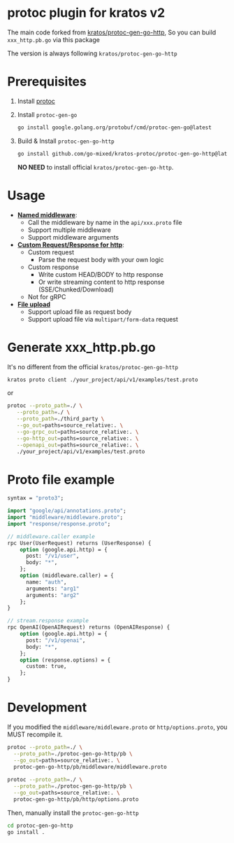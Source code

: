 # protoc plugin for kratos v2

The main code forked from [kratos/protoc-gen-go-http](https://github.com/go-kratos/kratos/tree/main/cmd/protoc-gen-go-http), 
So you can build `xxx_http.pb.go` via this package

The version is always following `kratos/protoc-gen-go-http`


# Prerequisites 

1. Install [protoc](https://github.com/protocolbuffers/protobuf#protocol-compiler-installation)
2. Install `protoc-gen-go`
    ```bash
    go install google.golang.org/protobuf/cmd/protoc-gen-go@latest
    ```
3. Build & Install `protoc-gen-go-http`
   ```bash
   go install github.com/go-mixed/kratos-protoc/protoc-gen-go-http@latest
   ```

   **NO NEED** to install official `kratos/protoc-gen-go-http`.

#  Usage

- [**Named middleware**](docs/named_middleware.md): 
  - Call the middleware by name in the `api/xxx.proto` file
  - Support multiple middleware
  - Support middleware arguments
- [**Custom Request/Response for http**](docs/custom.md): 
  - Custom request
    - Parse the request body with your own logic
  - Custom response
    - Write custom HEAD/BODY to http response 
    - Or write streaming content to http response (SSE/Chunked/Download)
  - Not for gRPC
- [**File upload**](docs/upload.md)
  - Support upload file as request body
  - Support upload file via `multipart/form-data` request


# Generate xxx_http.pb.go

It's no different from the official `kratos/protoc-gen-go-http`

```bash
kratos proto client ./your_project/api/v1/examples/test.proto
```

or

```bash
protoc --proto_path=./ \
   --proto_path=./ \
   --proto_path=./third_party \
   --go_out=paths=source_relative:. \
   --go-grpc_out=paths=source_relative:. \
   --go-http_out=paths=source_relative:. \
   --openapi_out=paths=source_relative:. \
   ./your_project/api/v1/examples/test.proto
 ```

# Proto file example
```proto
syntax = "proto3";

import "google/api/annotations.proto";
import "middleware/middleware.proto";
import "response/response.proto";

// middleware.caller example
rpc User(UserRequest) returns (UserResponse) {
    option (google.api.http) = {
      post: "/v1/user",
      body: "*",
    };
    option (middleware.caller) = {
      name: "auth",
      arguments: "arg1"
      arguments: "arg2"
    };
}

// stream.response example
rpc OpenAI(OpenAIRequest) returns (OpenAIResponse) {
    option (google.api.http) = {
      post: "/v1/openai",
      body: "*",
    };
    option (response.options) = {
      custom: true,
    };
}
```

# Development

If you modified the `middleware/middleware.proto` or `http/options.proto`, 
you MUST recompile it. 

```bash
protoc --proto_path=./ \
  --proto_path=./protoc-gen-go-http/pb \
  --go_out=paths=source_relative:. \
  protoc-gen-go-http/pb/middleware/middleware.proto
  
protoc --proto_path=./ \
  --proto_path=./protoc-gen-go-http/pb \
  --go_out=paths=source_relative:. \
  protoc-gen-go-http/pb/http/options.proto
```

Then, manually install the `protoc-gen-go-http`

```bash
cd protoc-gen-go-http 
go install .
```